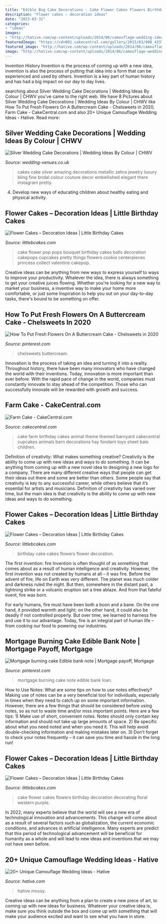 ```yaml
---
title: "Edible Bug Cake Decorations - Cake Flower Cakes Flowers Birthday Decoration Decorating Floral Western Purple"
description: "Flower cakes – decoration ideas"
date: "2023-03-31"
categories:
- "ideas"
images:
- "http://hative.com/wp-content/uploads/2014/06/camouflage-wedding-ideas/9-camouflage-wedding-cake.jpg"
featuredImage: "https://cdn001.cakecentral.com/gallery/2015/03/900_4337XMAY_farm-cake.jpg"
featured_image: "http://hative.com/wp-content/uploads/2014/06/camouflage-wedding-ideas/9-camouflage-wedding-cake.jpg"
image: "http://hative.com/wp-content/uploads/2014/06/camouflage-wedding-ideas/9-camouflage-wedding-cake.jpg"
---
```



Invention History
Invention is the process of coming up with a new idea, invention is also the process of putting that idea into a form that can be experienced and used by others. Invention is a key part of human history and has had a big impact on our day to day lives.

	

		
searching about Silver Wedding Cake Decorations | Wedding Ideas By Colour | CHWV you've came to the right web. We have 8 Pictures about Silver Wedding Cake Decorations | Wedding Ideas By Colour | CHWV like How To Put Fresh Flowers On A Buttercream Cake - Chelsweets in 2020, Farm Cake - CakeCentral.com and also 20+ Unique Camouflage Wedding Ideas - Hative. Read more:
		
    
## Silver Wedding Cake Decorations | Wedding Ideas By Colour | CHWV

<img loading=lazy src="https://www.wedding-venues.co.uk/sites/default/files/Silver-wedding-cake-decorations-ArtDeco_FineCakesbyZehra.jpg" onerror="this.onerror=null;this.src='https://tse3.mm.bing.net/th?id=OIP.tul4lAunWSCCt9lPsZP0jgHaLW&amp;pid=15.1';" alt="Silver Wedding Cake Decorations | Wedding Ideas By Colour | CHWV">

_Source: wedding-venues.co.uk_

>cakes cake silver amazing decorations metallic zehra jewelry luxury bling fine bridal colour couture decor embellished elegant there instagram pretty. 

	

4. Develop new ways of educating children about healthy eating and physical activity.

    
## Flower Cakes – Decoration Ideas | Little Birthday Cakes

<img loading=lazy src="http://www.littlebcakes.com/wp-content/uploads/2013/08/Flower-Cake-Pops.jpg" onerror="this.onerror=null;this.src='https://tse4.mm.bing.net/th?id=OIP.sC9Z5PjZqu2Mv7-As9YtSAHaJ4&amp;pid=15.1';" alt="Flower Cakes – Decoration Ideas | Little Birthday Cakes">

_Source: littlebcakes.com_

>cake flower pop pops bouquet birthday cakes balls decoration cakepops cupcakes pretty things flowers cookie centerpieces princess collect valentine cakepop. 

	

Creative ideas can be anything from new ways to express yourself to ways to improve your productivity. Whatever the idea, there is always something to get your creative juices flowing. Whether you're looking for a new way to market your business, a inventive way to make your home more comfortable, or just some Inspiration to help you out on your day-to-day tasks, there's bound to be something on offer.

    
## How To Put Fresh Flowers On A Buttercream Cake - Chelsweets In 2020

<img loading=lazy src="https://i.pinimg.com/736x/cf/c9/5c/cfc95cf7bd172946e11054fc7c35378c.jpg" onerror="this.onerror=null;this.src='https://tse1.mm.bing.net/th?id=OIP.QzHPjXgi2eFqJ9liVbaTKwHaLD&amp;pid=15.1';" alt="How To Put Fresh Flowers On A Buttercream Cake - Chelsweets in 2020">

_Source: pinterest.com_

>chelsweets buttercream. 

	

Innovation is the process of taking an idea and turning it into a reality. Throughout history, there have been many innovators who have changed the world with their inventions. Today, innovation is more important than ever before. With the rapid pace of change in the world, companies must constantly innovate to stay ahead of the competition. Those who can successfully innovate will be rewarded with growth and success.

    
## Farm Cake - CakeCentral.com

<img loading=lazy src="https://cdn001.cakecentral.com/gallery/2015/03/900_4337XMAY_farm-cake.jpg" onerror="this.onerror=null;this.src='https://tse3.mm.bing.net/th?id=OIP.h_ssDcxyZfJqeSBa4k0WTgHaLH&amp;pid=15.1';" alt="Farm Cake - CakeCentral.com">

_Source: cakecentral.com_

>cake farm birthday cakes animal theme themed barnyard cakecentral cupcakes animals barn decorations hay fondant toys sheet bale children. 

	

Definition of creativity: What makes something creative?
Creativity is the ability to come up with new ideas and ways to do something. It can be anything from coming up with a new novel idea to designing a new logo for a company. There are many different creative ways that people can get their ideas out there and some are better than others. Some people say that creativity is key to any successful career, while others believe that it’s essential for artists and musicians. Definition of creativity has varied over time, but the main idea is that creativity is the ability to come up with new ideas and ways to do something.

    
## Flower Cakes – Decoration Ideas | Little Birthday Cakes

<img loading=lazy src="https://www.littlebcakes.com/wp-content/uploads/2013/08/Birthday-Cake-Flowers-852x1024.jpg" onerror="this.onerror=null;this.src='https://tse1.mm.bing.net/th?id=OIP.kUUE9Xk15E04pWtAA3zL_QHaI5&amp;pid=15.1';" alt="Flower Cakes – Decoration Ideas | Little Birthday Cakes">

_Source: littlebcakes.com_

>birthday cake cakes flowers flower decoration. 

	

The first invention: fire
Invention is often thought of as something that comes about as a result of human intelligence and creativity. However, the first invention was not created by humans at all – it was fire.
Before the advent of fire, life on Earth was very different. The planet was much colder and darkness ruled the night. But then, somewhere in the distant past, a lightning strike or a volcanic eruption set a tree ablaze. And from that fateful event, fire was born.

For early humans, fire must have been both a boon and a bane. On the one hand, it provided warmth and light; on the other hand, it could also be deadly if not controlled properly. But over time, we learned to harness fire and use it to our advantage. Today, fire is an integral part of human life – from cooking our food to powering our industries.

    
## Mortgage Burning Cake Edible Bank Note | Mortgage Payoff, Mortgage

<img loading=lazy src="https://i.pinimg.com/736x/c7/22/79/c722795a697e24d1a8695661a4db1321.jpg" onerror="this.onerror=null;this.src='https://tse1.mm.bing.net/th?id=OIP.PlmUhP0YF-cvOOFYv4bsdQHaJ3&amp;pid=15.1';" alt="Mortgage burning cake Edible bank note | Mortgage payoff, Mortgage">

_Source: pinterest.com_

>mortgage burning cake note edible bank loan. 

	

How to Use Notes: What are some tips on how to use notes effectively?
Making use of notes can be a very beneficial tool for individuals, especially in times when they need to catch up on some important information. However, there are a few things that should be considered before using notes, so as not to waste time and/or miss important points. Here are a few tips: 1) Make use of short, convenient notes. Notes should only contain key information and should not take up large amounts of space. 2) Be specific about what you need noted and when you need it. This will help avoid double-checking information and making mistakes later on. 3) Don’t forget to check your notes frequently – it can save you time and hassle in the long run!

    
## Flower Cakes – Decoration Ideas | Little Birthday Cakes

<img loading=lazy src="http://www.littlebcakes.com/wp-content/uploads/2013/08/Flower-Birthday-Cake-Ideas.jpg" onerror="this.onerror=null;this.src='https://tse2.mm.bing.net/th?id=OIP.1mKR5rL0-B-CdJaIrRlDqwHaI5&amp;pid=15.1';" alt="Flower Cakes – Decoration Ideas | Little Birthday Cakes">

_Source: littlebcakes.com_

>cake flower cakes flowers birthday decoration decorating floral western purple. 

	

In 2022, many experts believe that the world will see a new era of technological innovation and advancements. This change will come about as a result of several factors such as globalization, the current economic conditions, and advances in artificial intelligence. Many experts are predict that this period of technological advancement will be beneficial for humanity as a whole and will lead to new ideas and inventions that we may not have seen before.

    
## 20+ Unique Camouflage Wedding Ideas - Hative

<img loading=lazy src="http://hative.com/wp-content/uploads/2014/06/camouflage-wedding-ideas/9-camouflage-wedding-cake.jpg" onerror="this.onerror=null;this.src='https://tse1.mm.bing.net/th?id=OIP.CT-ES8aGLL6FcqEiPBm4rgHaJ4&amp;pid=15.1';" alt="20+ Unique Camouflage Wedding Ideas - Hative">

_Source: hative.com_

>hative mossy. 

	

Creative ideas can be anything from a plan to create a new piece of art, to coming up with new ideas for business. Whatever your creative idea is, make sure you think outside the box and come up with something that will make your audience excited and want to see what you have in store.

